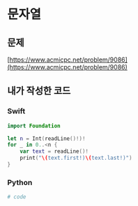 # 문자열
## 문제
[https://www.acmicpc.net/problem/9086](https://www.acmicpc.net/problem/9086)
## 내가 작성한 코드
### Swift
```swift
import Foundation

let n = Int(readLine()!)!
for _ in 0..<n {
    var text = readLine()!
    print("\(text.first!)\(text.last!)")
}
```
### Python
```python
# code
```